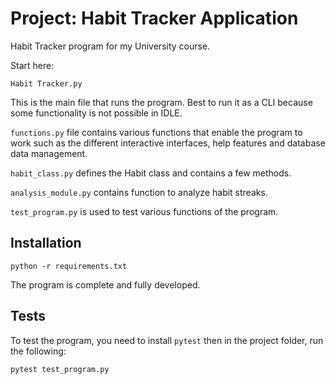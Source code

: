 # Project: Habit Tracker Application
Habit Tracker program for my University course.

Start here:

```Habit Tracker.py``` 

This is the main file that runs the program. Best to run it as a CLI because some functionality is not possible in IDLE.

```functions.py``` file contains various functions that enable the program to work such as the different interactive interfaces, help features and database data management.

```habit_class.py``` defines the Habit class and contains a few methods.

```analysis_module.py``` contains function to analyze habit streaks.

```test_program.py``` is used to test various functions of the program.

## Installation

```shell
python -r requirements.txt
```

The program is complete and fully developed.

## Tests

To test the program, you need to install ```pytest``` then in the project folder, run the following:
```shell
pytest test_program.py
```


   
